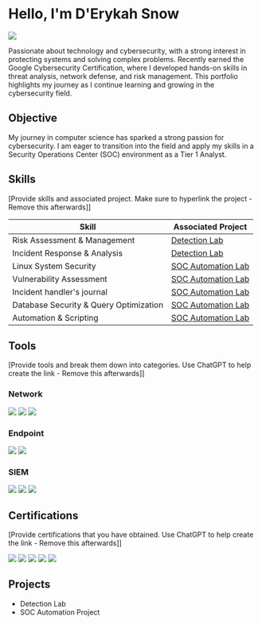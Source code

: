  # Hello, I'm D'Erykah Snow 
<a href="https://linkedin.com"><img src="https://img.shields.io/badge/-LinkedIn-0072b1?&style=for-the-badge&logo=linkedin&logoColor=white" /></a>


Passionate about technology and cybersecurity, with a strong interest in protecting systems and solving complex problems. Recently earned the Google Cybersecurity Certification, where I developed hands-on skills in threat analysis, network defense, and risk management. This portfolio highlights my journey as I continue learning and growing in the cybersecurity field.

## Objective


My journey in computer science has sparked a strong passion for cybersecurity. I am eager to transition into the field and apply my skills in a Security Operations Center (SOC) environment as a Tier 1 Analyst.

## Skills
[Provide skills and associated project. Make sure to hyperlink the project - Remove this afterwards]]

| Skill                                         | Associated Project         |
|-----------------------------------------------|----------------------------|
| Risk Assessment & Management                  | <a href="https://docs.google.com/document/d/1x7eXa_tuLbLXDd1245ZRAMDhk5ifSo83fBmMZbeIbtA/edit?tab=t.0#heading=h.evidx83t54sc">Detection Lab</a>|
| Incident Response & Analysis                  | <a href="https://docs.google.com/document/d/1JseSfw-I9Zf3aWZsx8J3XtA_FeKtydCxfDQ1qzP9dSM/edit?tab=t.0">Detection Lab</a>|
| Linux System Security                         | <a href="https://docs.google.com/document/d/1G-lR8r3nOFlT9xLkcV4FSRILtYfdP989q8fdVQn94t4/edit?tab=t.0">SOC Automation Lab</a>|
| Vulnerability Assessment                      | <a href="https://docs.google.com/document/d/1EET7jz139xD6TxcWARgFASTimzvjAvAOL03ayXoXRLQ/edit?tab=t.0#heading=h.5x0d5h95i329">SOC Automation Lab</a>|
| Incident handler's journal                    | <a href="https://docs.google.com/document/d/1AAIiCEhS20-4ueN_-6u8JGHnkb1ncmOv4Uk1puhXoM0/edit?tab=t.0">SOC Automation Lab</a>|
| Database Security & Query Optimization        | <a href="https://docs.google.com/document/d/1gEeiAn1pafx0hWdSGDB02y-PdavFUkK0WdDMxFNV-WU/edit?tab=t.0#heading=h.adnh333husy">SOC Automation Lab</a>|
| Automation & Scripting                        | <a href="https://docs.google.com/document/d/1M45Y_vXrPJagwKw6tLx4zI4PBcfXM8gwOKqnviSUqaI/edit?tab=t.0#heading=h.dooa9fyvnog2">SOC Automation Lab</a>|


## Tools
[Provide tools and break them down into categories. Use ChatGPT to help create the link - Remove this afterwards]]

### Network
<div>
    <img src="https://img.shields.io/badge/-Wireshark-1679A7?&style=for-the-badge&logo=Wireshark&logoColor=white" />
    <img src="https://img.shields.io/badge/-Suricata-EF3B2D?&style=for-the-badge&logo=Suricata&logoColor=white" />
    <img src="https://img.shields.io/badge/-Zeek-777BB4?&style=for-the-badge&logo=Zeek&logoColor=white" />
</div>

### Endpoint
<div>
    <img src="https://img.shields.io/badge/-Microsoft_Defender_for_Endpoint-00A4EF?&style=for-the-badge&logo=Microsoft&logoColor=white" />
    <img src="https://img.shields.io/badge/-Velociraptor-4B275F?&style=for-the-badge&logo=Velociraptor&logoColor=white" />
</div>

### SIEM
<div>
    <img src="https://img.shields.io/badge/-Microsoft_Sentinel-0078D4?&style=for-the-badge&logo=Microsoft&logoColor=white" />
    <img src="https://img.shields.io/badge/-Splunk-000000?&style=for-the-badge&logo=Splunk&logoColor=white" />
    <img src="https://img.shields.io/badge/-Elastic-005571?&style=for-the-badge&logo=Elastic&logoColor=white" />
</div>

## Certifications
[Provide certifications that you have obtained. Use ChatGPT to help create the link - Remove this afterwards]]
<div>
<img src="https://img.shields.io/badge/-Security%2B-FF0000?&style=for-the-badge&logo=CompTIA&logoColor=white" />
<img src="https://img.shields.io/badge/-Network%2B-007ACC?&style=for-the-badge&logo=CompTIA&logoColor=white" />
<img src="https://img.shields.io/badge/-A%2B-4D4D4D?&style=for-the-badge&logo=CompTIA&logoColor=white" />
<img src="https://img.shields.io/badge/-CDSA-006400?&style=for-the-badge&logoColor=white" />
<img src="https://img.shields.io/badge/-CCD-000080?&style=for-the-badge&logoColor=white" />
</div>

## Projects
- Detection Lab
- SOC Automation Project

